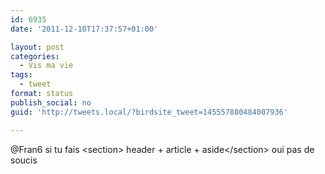 ```yaml
---
id: 6935
date: '2011-12-10T17:37:57+01:00'

layout: post
categories:
  - Vis ma vie
tags:
  - tweet
format: status
publish_social: no
guid: 'http://tweets.local/?birdsite_tweet=145557880484007936'

---
```


@Fran6 si tu fais &lt;section&gt; header + article + aside&lt;/section&gt; oui pas de soucis